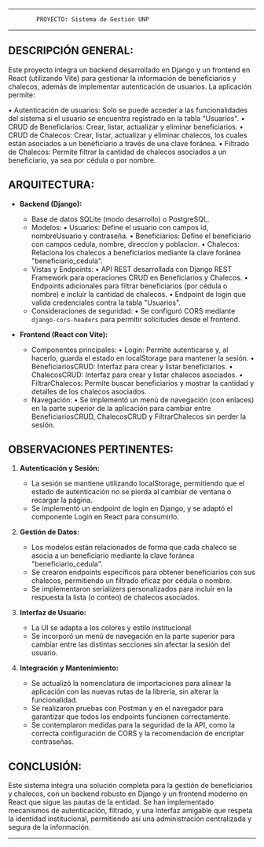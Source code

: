 ----------------------------------------------------------
            PROYECTO: Sistema de Gestión UNP
----------------------------------------------------------

DESCRIPCIÓN GENERAL:
--------------------
Este proyecto integra un backend desarrollado en Django y un frontend en React (utilizando Vite) para gestionar la información de 
beneficiarios y chalecos, además de implementar autenticación de usuarios. La aplicación permite:

  • Autenticación de usuarios: Solo se puede acceder a las funcionalidades del sistema si el usuario se encuentra registrado en la 
    tabla "Usuarios". 
  • CRUD de Beneficiarios: Crear, listar, actualizar y eliminar beneficiarios.
  • CRUD de Chalecos: Crear, listar, actualizar y eliminar chalecos, los cuales están asociados a un beneficiario a través de 
    una clave foránea.
  • Filtrado de Chalecos: Permite filtrar la cantidad de chalecos asociados a un beneficiario, ya sea por cédula o por nombre.

ARQUITECTURA:
-------------
- **Backend (Django):**
  - Base de datos SQLite (modo desarrollo) o PostgreSQL.
  - Modelos:
      • Usuarios: Define el usuario con campos id, nombreUsuario y contraseña.
      • Beneficiarios: Define el beneficiario con campos cedula, nombre, direccion y poblacion.
      • Chalecos: Relaciona los chalecos a beneficiarios mediante la clave foránea "beneficiario_cedula".
  - Vistas y Endpoints:
      • API REST desarrollada con Django REST Framework para operaciones CRUD en Beneficiarios y Chalecos.
      • Endpoints adicionales para filtrar beneficiarios (por cédula o nombre) e incluir la cantidad de chalecos.
      • Endpoint de login que valida credenciales contra la tabla "Usuarios".
  - Consideraciones de seguridad:
      • Se configuró CORS mediante `django-cors-headers` para permitir solicitudes desde el frontend.

- **Frontend (React con Vite):**
  - Componentes principales:
      • Login: Permite autenticarse y, al hacerlo, guarda el estado en localStorage para mantener la sesión.
      • BeneficiariosCRUD: Interfaz para crear y listar beneficiarios.
      • ChalecosCRUD: Interfaz para crear y listar chalecos asociados.
      • FiltrarChalecos: Permite buscar beneficiarios y mostrar la cantidad y detalles de los chalecos asociados.
  - Navegación:
      • Se implementó un menú de navegación (con enlaces) en la parte superior de la aplicación para cambiar entre 
        BeneficiariosCRUD, ChalecosCRUD y FiltrarChalecos sin perder la sesión.

OBSERVACIONES PERTINENTES:
---------------------------
1. **Autenticación y Sesión:**
   - La sesión se mantiene utilizando localStorage, permitiendo que el estado de autenticación no se pierda al cambiar de 
     ventana o recargar la página.
   - Se implementó un endpoint de login en Django, y se adaptó el componente Login en React para consumirlo.

2. **Gestión de Datos:**
   - Los modelos están relacionados de forma que cada chaleco se asocia a un beneficiario mediante la clave foránea "beneficiario_cedula".
   - Se crearon endpoints específicos para obtener beneficiarios con sus chalecos, permitiendo un filtrado eficaz por cédula o nombre.
   - Se implementaron serializers personalizados para incluir en la respuesta la lista (o conteo) de chalecos asociados.

3. **Interfaz de Usuario:**
   - La UI se adapta a los colores y estilo institucional
   - Se incorporó un menú de navegación en la parte superior para cambiar entre las distintas secciones sin afectar la sesión 
     del usuario.

4. **Integración y Mantenimiento:**
   - Se actualizó la nomenclatura de importaciones para alinear la aplicación con las nuevas rutas de la librería, sin alterar 
     la funcionalidad.
   - Se realizaron pruebas con Postman y en el navegador para garantizar que todos los endpoints funcionen correctamente.
   - Se contemplaron medidas para la seguridad de la API, como la correcta configuración de CORS y la recomendación de encriptar 
     contraseñas.

CONCLUSIÓN:
-----------
Este sistema integra una solución completa para la gestión de beneficiarios y chalecos, con un backend robusto en Django y 
un frontend moderno en React que sigue las pautas de la entidad. Se han implementado mecanismos de autenticación, 
filtrado, y una interfaz amigable que respeta la identidad institucional, permitiendo así una administración centralizada 
y segura de la información.

----------------------------------------------------------
